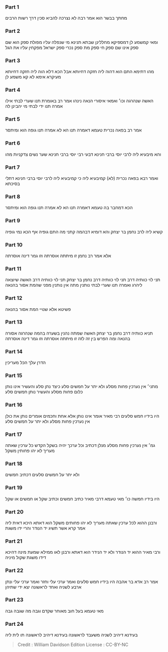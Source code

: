 
### Part 1
מחתך בבשר הוא אמר רבה לא נצרכה להביא סכין דרך רשות הרבים 

### Part 2
ומאי קמשמע לן דמספיקא מחללינן שבתא תנינא מי שנפלה עליו מפולת ספק הוא שם ספק אינו שם ספק חי ספק מת ספק נכרי ספק ישראל מפקחין עליו את הגל 

### Part 3
מהו דתימא התם הוא דהוה ליה חזקה דחיותא אבל הכא דלא הוה ליה חזקה דחיותא מעיקרא אימא לא קא משמע לן

### Part 4
האשה שנהרגה וכו׳ ואמאי איסורי הנאה נינהו אמר רב באומרת תנו שערי לבתי אילו אמרה תנו ידי לבתי מי יהבינן לה 

### Part 5
אמר רב בפאה נכרית טעמא דאמרה תנו הא לא אמרה תנו גופה הוא ומיתסר

### Part 6
והא מיבעיא ליה לרבי יוסי ברבי חנינא דבעי רבי יוסי ברבי חנינא שער נשים צדקניות מהו 

### Part 7
ואמר רבא בפאה נכרית (לא) קמיבעיא ליה כי קמיבעיא ליה לרבי יוסי ברבי חנינא דתלי בסיכתא 

### Part 8
הכא דמחבר בה טעמא דאמרה תנו הא לא אמרה תנו גופה הוא ומיתסר 

### Part 9
קשיא ליה לרב נחמן בר יצחק והא דומיא דבהמה קתני מה התם גופיה אף הכא נמי גופיה

### Part 10
אלא אמר רב נחמן זו מיתתה אוסרתה וזו גמר דינה אוסרתה

### Part 11
תני לוי כוותיה דרב תני לוי כוותיה דרב נחמן בר יצחק תני לוי כוותיה דרב האשה שיוצאה ליהרג ואמרה תנו שערי לבתי נותנין מתה אין נותנין מפני שהמת אסור בהנאה

### Part 12
פשיטא אלא שנויי המת אסור בהנאה 

### Part 13
תניא כוותיה דרב נחמן בר יצחק האשה שמתה נהנין בשערה בהמה שנהרגה אסורה בהנאה ומה הפרש בין זה לזה זו מיתתה אוסרתה וזו גמר דינה אוסרתה 

### Part 14
הדרן עלך הכל מעריכין

### Part 15
מתני׳ אין נערכין פחות מסלע ולא יתר על חמשים סלע כיצד נתן סלע והעשיר אינו נותן כלום פחות מסלע והעשיר נותן חמשים סלע 

### Part 16
היו בידיו חמש סלעים רבי מאיר אומר אינו נותן אלא אחת וחכמים אומרים נותן את כולן אין נערכין פחות מסלע ולא יתר על חמשים סלע

### Part 17
גמ׳ אין נערכין פחות מסלע מנלן דכתיב וכל ערכך יהיה בשקל הקדש כל ערכין שאתה מעריך לא יהו פחותין משקל

### Part 18
ולא יתר על חמשים סלעים דכתיב חמשים

### Part 19
היו בידיו חמשה כו׳ מאי טעמא דרבי מאיר כתיב חמשים וכתיב שקל או חמשים או שקל

### Part 20
ורבנן ההוא לכל ערכין שאתה מעריך לא יהו פחותים משקל הוא דאתא היכא דאית ליה אמר קרא אשר תשיג יד הנודר והרי ידו משגת

### Part 21
ורבי מאיר ההוא יד הנודר ולא יד הנידר הוא דאתא ורבנן לאו ממילא שמעת מינה דהיכא דידו משגת שקול מיניה

### Part 22
אמר רב אדא בר אהבה היו בידיו חמש סלעים ואמר ערכי עלי וחזר ואמר ערכי עלי ונתן ארבע לשניה ואחד לראשונה יצא ידי שתיהן

### Part 23
מאי טעמא בעל חוב מאוחר שקדם וגבה מה שגבה גבה

### Part 24
בעידנא דיהיב לשניה משעבד לראשונה בעידנא דיהיב לראשונה תו לית ליה

>Credit : William Davidson Edition
>License : CC-BY-NC